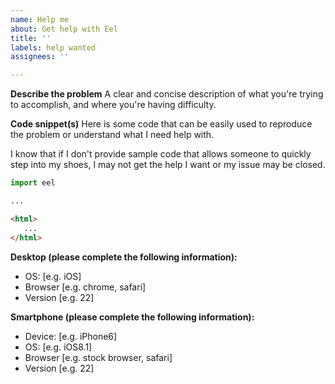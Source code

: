```yaml
---
name: Help me
about: Get help with Eel
title: ''
labels: help wanted
assignees: ''

---
```


**Describe the problem**
A clear and concise description of what you're trying to accomplish, and where you're having difficulty.

**Code snippet(s)**
Here is some code that can be easily used to reproduce the problem or understand what I need help with.

I know that if I don't provide sample code that allows someone to quickly step into my shoes, I may not get the help I want or my issue may be closed.

```python
import eel

...
```

```html
<html>
   ...
</html>
```

**Desktop (please complete the following information):**
 - OS: [e.g. iOS]
 - Browser [e.g. chrome, safari]
 - Version [e.g. 22]

**Smartphone (please complete the following information):**
 - Device: [e.g. iPhone6]
 - OS: [e.g. iOS8.1]
 - Browser [e.g. stock browser, safari]
 - Version [e.g. 22]
